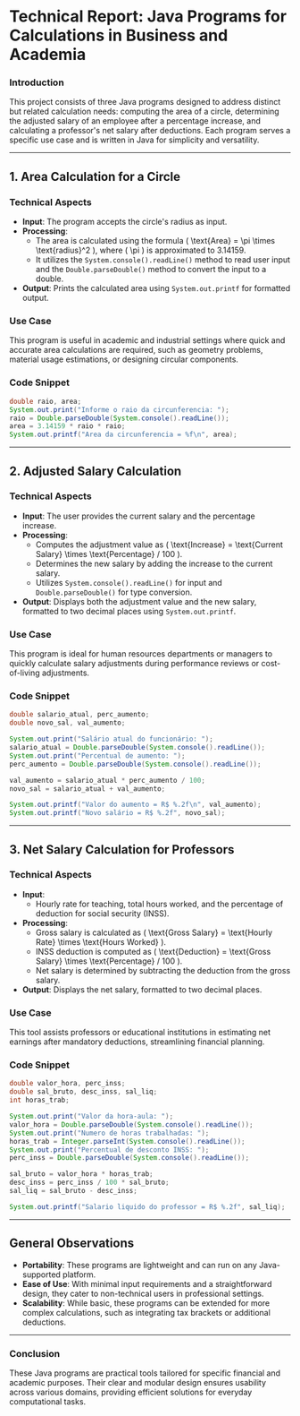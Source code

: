 # Technical Report: Java Programs for Calculations in Business and Academia

### Introduction

This project consists of three Java programs designed to address distinct but related calculation needs: computing the area of a circle, determining the adjusted salary of an employee after a percentage increase, and calculating a professor's net salary after deductions. Each program serves a specific use case and is written in Java for simplicity and versatility.

---

## **1. Area Calculation for a Circle**

### **Technical Aspects**
- **Input**: The program accepts the circle's radius as input.
- **Processing**: 
  - The area is calculated using the formula \( \text{Area} = \pi \times \text{radius}^2 \), where \( \pi \) is approximated to 3.14159.
  - It utilizes the `System.console().readLine()` method to read user input and the `Double.parseDouble()` method to convert the input to a double.
- **Output**: Prints the calculated area using `System.out.printf` for formatted output.

### **Use Case**
This program is useful in academic and industrial settings where quick and accurate area calculations are required, such as geometry problems, material usage estimations, or designing circular components.

### **Code Snippet**
```java
double raio, area;
System.out.print("Informe o raio da circunferencia: ");
raio = Double.parseDouble(System.console().readLine());
area = 3.14159 * raio * raio;
System.out.printf("Area da circunferencia = %f\n", area);
```

---

## **2. Adjusted Salary Calculation**

### **Technical Aspects**
- **Input**: The user provides the current salary and the percentage increase.
- **Processing**: 
  - Computes the adjustment value as \( \text{Increase} = \text{Current Salary} \times \text{Percentage} / 100 \).
  - Determines the new salary by adding the increase to the current salary.
  - Utilizes `System.console().readLine()` for input and `Double.parseDouble()` for type conversion.
- **Output**: Displays both the adjustment value and the new salary, formatted to two decimal places using `System.out.printf`.

### **Use Case**
This program is ideal for human resources departments or managers to quickly calculate salary adjustments during performance reviews or cost-of-living adjustments.

### **Code Snippet**
```java
double salario_atual, perc_aumento;
double novo_sal, val_aumento;

System.out.print("Salário atual do funcionário: ");
salario_atual = Double.parseDouble(System.console().readLine());
System.out.print("Percentual de aumento: ");
perc_aumento = Double.parseDouble(System.console().readLine());

val_aumento = salario_atual * perc_aumento / 100;
novo_sal = salario_atual + val_aumento;

System.out.printf("Valor do aumento = R$ %.2f\n", val_aumento);
System.out.printf("Novo salário = R$ %.2f", novo_sal);
```

---

## **3. Net Salary Calculation for Professors**

### **Technical Aspects**
- **Input**: 
  - Hourly rate for teaching, total hours worked, and the percentage of deduction for social security (INSS).
- **Processing**:
  - Gross salary is calculated as \( \text{Gross Salary} = \text{Hourly Rate} \times \text{Hours Worked} \).
  - INSS deduction is computed as \( \text{Deduction} = \text{Gross Salary} \times \text{Percentage} / 100 \).
  - Net salary is determined by subtracting the deduction from the gross salary.
- **Output**: Displays the net salary, formatted to two decimal places.

### **Use Case**
This tool assists professors or educational institutions in estimating net earnings after mandatory deductions, streamlining financial planning.

### **Code Snippet**
```java
double valor_hora, perc_inss;
double sal_bruto, desc_inss, sal_liq;
int horas_trab;

System.out.print("Valor da hora-aula: ");
valor_hora = Double.parseDouble(System.console().readLine());
System.out.print("Numero de horas trabalhadas: ");
horas_trab = Integer.parseInt(System.console().readLine());
System.out.print("Percentual de desconto INSS: ");
perc_inss = Double.parseDouble(System.console().readLine());

sal_bruto = valor_hora * horas_trab;
desc_inss = perc_inss / 100 * sal_bruto;
sal_liq = sal_bruto - desc_inss;

System.out.printf("Salario liquido do professor = R$ %.2f", sal_liq);
```

---

## **General Observations**
- **Portability**: These programs are lightweight and can run on any Java-supported platform.
- **Ease of Use**: With minimal input requirements and a straightforward design, they cater to non-technical users in professional settings.
- **Scalability**: While basic, these programs can be extended for more complex calculations, such as integrating tax brackets or additional deductions.

---

### Conclusion

These Java programs are practical tools tailored for specific financial and academic purposes. Their clear and modular design ensures usability across various domains, providing efficient solutions for everyday computational tasks.